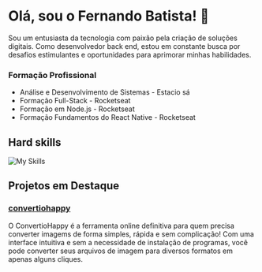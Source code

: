 # Olá, sou o Fernando Batista! 👋
Sou um entusiasta da tecnologia com paixão pela criação de soluções digitais. Como desenvolvedor back end, estou em constante busca por desafios estimulantes e oportunidades para aprimorar minhas habilidades.


### Formação Profissional
- Análise e Desenvolvimento de Sistemas - Estacio sá
- Formação Full-Stack - Rocketseat
- Formação em Node.js - Rocketseat
- Formação Fundamentos do React Native - Rocketseat

## Hard skills
![My Skills](https://skillicons.dev/icons?i=html,css,js,ts,react,figma,nodejs,express,mongodb,git)

## Projetos em Destaque
### <a href='https://convertiohappy.com/' target="_blank"> convertiohappy </a> 

O ConvertioHappy é a ferramenta online definitiva para quem precisa converter imagems de forma simples, rápida e sem complicação! Com uma interface intuitiva e sem a necessidade de instalação de programas, você pode converter seus arquivos de imagem para diversos formatos em apenas alguns cliques.


  
